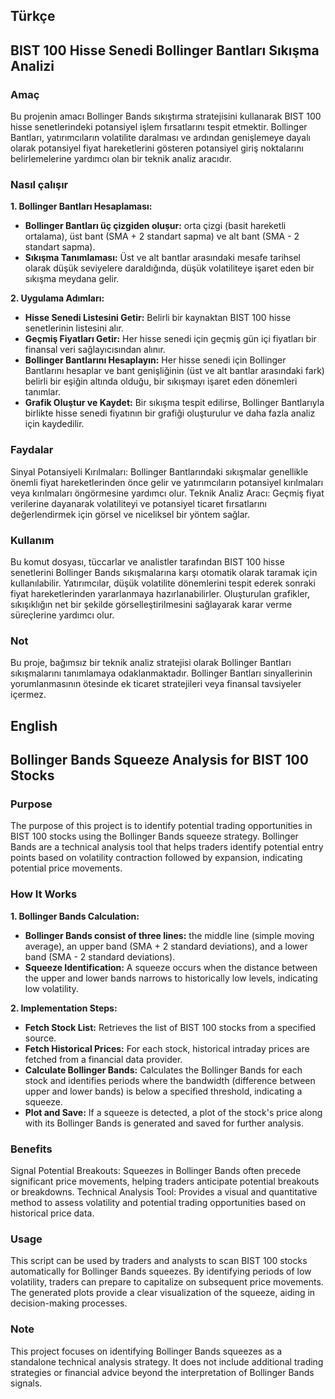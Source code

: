 ## Türkçe
## BIST 100 Hisse Senedi Bollinger Bantları Sıkışma Analizi

### Amaç
Bu projenin amacı Bollinger Bands sıkıştırma stratejisini kullanarak BIST 100 hisse senetlerindeki potansiyel işlem fırsatlarını tespit etmektir. Bollinger Bantları, yatırımcıların volatilite daralması ve ardından genişlemeye dayalı olarak potansiyel fiyat hareketlerini gösteren potansiyel giriş noktalarını belirlemelerine yardımcı olan bir teknik analiz aracıdır.

### Nasıl çalışır
**1. Bollinger Bantları Hesaplaması:**

- **Bollinger Bantları üç çizgiden oluşur:** orta çizgi (basit hareketli ortalama), üst bant (SMA + 2 standart sapma) ve alt bant (SMA - 2 standart sapma).
- **Sıkışma Tanımlaması:** Üst ve alt bantlar arasındaki mesafe tarihsel olarak düşük seviyelere daraldığında, düşük volatiliteye işaret eden bir sıkışma meydana gelir.

**2. Uygulama Adımları:**
- **Hisse Senedi Listesini Getir:** Belirli bir kaynaktan BIST 100 hisse senetlerinin listesini alır.
- **Geçmiş Fiyatları Getir:** Her hisse senedi için geçmiş gün içi fiyatları bir finansal veri sağlayıcısından alınır.
- **Bollinger Bantlarını Hesaplayın:** Her hisse senedi için Bollinger Bantlarını hesaplar ve bant genişliğinin (üst ve alt bantlar arasındaki fark) belirli bir eşiğin altında olduğu, bir sıkışmayı işaret eden dönemleri tanımlar.
- **Grafik Oluştur ve Kaydet:** Bir sıkışma tespit edilirse, Bollinger Bantlarıyla birlikte hisse senedi fiyatının bir grafiği oluşturulur ve daha fazla analiz için kaydedilir.

### Faydalar
Sinyal Potansiyeli Kırılmaları: Bollinger Bantlarındaki sıkışmalar genellikle önemli fiyat hareketlerinden önce gelir ve yatırımcıların potansiyel kırılmaları veya kırılmaları öngörmesine yardımcı olur.
Teknik Analiz Aracı: Geçmiş fiyat verilerine dayanarak volatiliteyi ve potansiyel ticaret fırsatlarını değerlendirmek için görsel ve niceliksel bir yöntem sağlar.

### Kullanım
Bu komut dosyası, tüccarlar ve analistler tarafından BIST 100 hisse senetlerini Bollinger Bands sıkışmalarına karşı otomatik olarak taramak için kullanılabilir. Yatırımcılar, düşük volatilite dönemlerini tespit ederek sonraki fiyat hareketlerinden yararlanmaya hazırlanabilirler. Oluşturulan grafikler, sıkışıklığın net bir şekilde görselleştirilmesini sağlayarak karar verme süreçlerine yardımcı olur.

### Not
Bu proje, bağımsız bir teknik analiz stratejisi olarak Bollinger Bantları sıkışmalarını tanımlamaya odaklanmaktadır. Bollinger Bantları sinyallerinin yorumlanmasının ötesinde ek ticaret stratejileri veya finansal tavsiyeler içermez.


## English
## Bollinger Bands Squeeze Analysis for BIST 100 Stocks

### Purpose
The purpose of this project is to identify potential trading opportunities in BIST 100 stocks using the Bollinger Bands squeeze strategy. Bollinger Bands are a technical analysis tool that helps traders identify potential entry points based on volatility contraction followed by expansion, indicating potential price movements.

### How It Works
**1. Bollinger Bands Calculation:**

- **Bollinger Bands consist of three lines:** the middle line (simple moving average), an upper band (SMA + 2 standard deviations), and a lower band (SMA - 2 standard deviations).
- **Squeeze Identification:** A squeeze occurs when the distance between the upper and lower bands narrows to historically low levels, indicating low volatility.

**2. Implementation Steps:**
- **Fetch Stock List:** Retrieves the list of BIST 100 stocks from a specified source.
- **Fetch Historical Prices:** For each stock, historical intraday prices are fetched from a financial data provider.
- **Calculate Bollinger Bands:** Calculates the Bollinger Bands for each stock and identifies periods where the bandwidth (difference between upper and lower bands) is below a specified threshold, indicating a squeeze.
- **Plot and Save:** If a squeeze is detected, a plot of the stock's price along with its Bollinger Bands is generated and saved for further analysis.

### Benefits
Signal Potential Breakouts: Squeezes in Bollinger Bands often precede significant price movements, helping traders anticipate potential breakouts or breakdowns.
Technical Analysis Tool: Provides a visual and quantitative method to assess volatility and potential trading opportunities based on historical price data.

### Usage
This script can be used by traders and analysts to scan BIST 100 stocks automatically for Bollinger Bands squeezes. By identifying periods of low volatility, traders can prepare to capitalize on subsequent price movements. The generated plots provide a clear visualization of the squeeze, aiding in decision-making processes.

### Note
This project focuses on identifying Bollinger Bands squeezes as a standalone technical analysis strategy. It does not include additional trading strategies or financial advice beyond the interpretation of Bollinger Bands signals.

